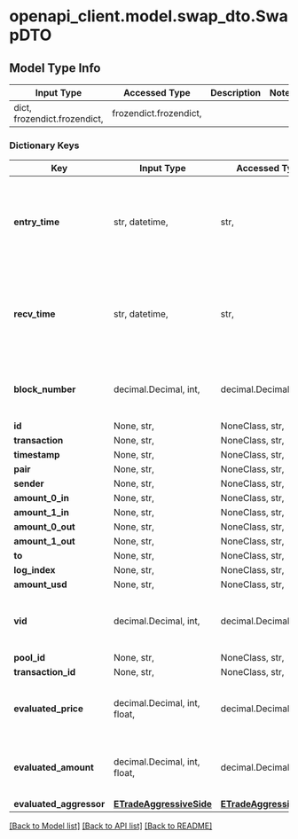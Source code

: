 # openapi_client.model.swap_dto.SwapDTO

## Model Type Info
Input Type | Accessed Type | Description | Notes
------------ | ------------- | ------------- | -------------
dict, frozendict.frozendict,  | frozendict.frozendict,  |  | 

### Dictionary Keys
Key | Input Type | Accessed Type | Description | Notes
------------ | ------------- | ------------- | ------------- | -------------
**entry_time** | str, datetime,  | str,  |  | [optional] value must conform to RFC-3339 date-time
**recv_time** | str, datetime,  | str,  |  | [optional] value must conform to RFC-3339 date-time
**block_number** | decimal.Decimal, int,  | decimal.Decimal,  |  | [optional] value must be a 64 bit integer
**id** | None, str,  | NoneClass, str,  |  | [optional] 
**transaction** | None, str,  | NoneClass, str,  |  | [optional] 
**timestamp** | None, str,  | NoneClass, str,  |  | [optional] 
**pair** | None, str,  | NoneClass, str,  |  | [optional] 
**sender** | None, str,  | NoneClass, str,  |  | [optional] 
**amount_0_in** | None, str,  | NoneClass, str,  |  | [optional] 
**amount_1_in** | None, str,  | NoneClass, str,  |  | [optional] 
**amount_0_out** | None, str,  | NoneClass, str,  |  | [optional] 
**amount_1_out** | None, str,  | NoneClass, str,  |  | [optional] 
**to** | None, str,  | NoneClass, str,  |  | [optional] 
**log_index** | None, str,  | NoneClass, str,  |  | [optional] 
**amount_usd** | None, str,  | NoneClass, str,  |  | [optional] 
**vid** | decimal.Decimal, int,  | decimal.Decimal,  |  | [optional] value must be a 64 bit integer
**pool_id** | None, str,  | NoneClass, str,  |  | [optional] 
**transaction_id** | None, str,  | NoneClass, str,  |  | [optional] 
**evaluated_price** | decimal.Decimal, int, float,  | decimal.Decimal,  |  | [optional] value must be a 64 bit float
**evaluated_amount** | decimal.Decimal, int, float,  | decimal.Decimal,  |  | [optional] value must be a 64 bit float
**evaluated_aggressor** | [**ETradeAggressiveSide**](ETradeAggressiveSide.md) | [**ETradeAggressiveSide**](ETradeAggressiveSide.md) |  | [optional] 

[[Back to Model list]](../../README.md#documentation-for-models) [[Back to API list]](../../README.md#documentation-for-api-endpoints) [[Back to README]](../../README.md)

